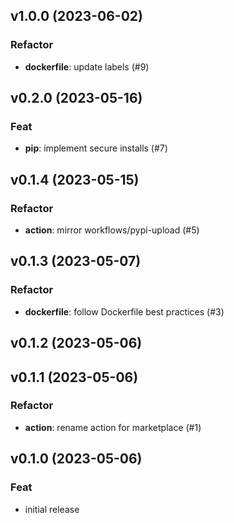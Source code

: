 ## v1.0.0 (2023-06-02)

### Refactor

- **dockerfile**: update labels (#9)

## v0.2.0 (2023-05-16)

### Feat

- **pip**: implement secure installs (#7)

## v0.1.4 (2023-05-15)

### Refactor

- **action**: mirror workflows/pypi-upload (#5)

## v0.1.3 (2023-05-07)

### Refactor

- **dockerfile**: follow Dockerfile best practices (#3)

## v0.1.2 (2023-05-06)

## v0.1.1 (2023-05-06)

### Refactor

- **action**: rename action for marketplace (#1)

## v0.1.0 (2023-05-06)

### Feat

- initial release
